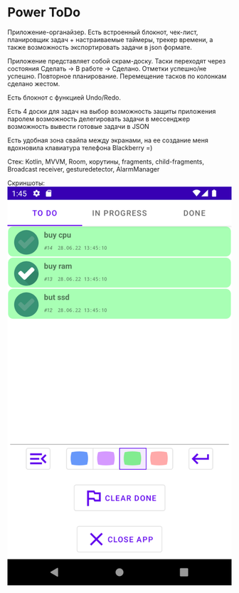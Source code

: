  
Power ToDo
=============
Приложение-органайзер. Eсть встроенный блокнот, чек-лист, планировщик задач + настраиваемые таймеры, трекер времени, а также возможность экспортировать задачи в json формате.

Приложение представляет собой скрам-доску.  Таски переходят через состояния Сделать -> В работе -> Сделано. Отметки успешно/не успешно. Повторное планирование. Перемещение тасков
по колонкам сделано жестом.

Есть блокнот с функцией Undo/Redo.

Есть 4 доски для задач на выбор
возможность защиты приложения паролем
возможность делегировать задачи в мессенджер
возможность вывести готовые задачи в JSON

Есть удобная зона свайпа между экранами, на ее создание меня вдохновила клавиатура телефона Blackberry =)

Стек: Kotlin, MVVM, Room, корутины, fragments, child-fragments, Broadcast receiver, gesturedetector, AlarmManager


Скриншоты:
![alt text](https://github.com/AlexanderKott/powertodo_v2/blob/main/images/Screenshot_1656423924.png?raw=true)
